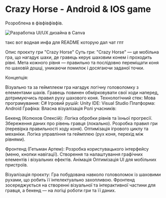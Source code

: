 # Crazy Horse - Android & IOS game
Розроблена в фівфівфівфів.

![Разработка UI/UX дизайна в Canva](https://github.com/Kolyhov/Horse_android/blob/main/IMAGE%202025-02-09%2013%3A49%3A20.jpg)



такс вот водная инфа для README которую дал чат гпт 


Опис проєкту гри "Crazy Horse"
Суть гри:
"Crazy Horse" — це мобільна гра, що нагадує шахи, де гравець керує шаховим конем і проходить рівні. Мета кожного рівня — правильно та послідовно переміщати коня по шаховій дошці, уникаючи помилок і досягаючи заданої точки.

Концепція:

Візуально та за геймплеєм гра нагадує логічну головоломку з елементами шахів.
Гравець повинен обмірковувати свої ходи наперед, дотримуючись правил руху шахового коня.
Технологічний стек:
Мова програмування: C#
Ігровий рушій: Unity
IDE: Visual Studio
Платформа: Android
Графіка: Власна візуалізація
Ролі учасників:

Бекенд (Колюхов Олексій):
Логіка обробки рівнів та їхньої прогресії.
Збереження даних про рівень гравця (локально).
Розробка правил гри (перевірка правильності ходу коня).
Оптимізація ігрового циклу та механіки.
Логіка управління та геймплею (рух коня, перехід між рівнями).

Фронтенд (Гетьман Артем):
Розробка користувацького інтерфейсу (меню, кнопки навігації).
Створення та налаштування графічних елементів і візуальних ефектів.
Анімація
Оптимізація UI для мобільних пристроїв.

Візуалізація проєкту:
Гра побудована навколо головоломок із шаховими рухами, що робить її інтелектуально захопливою. Фронтенд зосереджується на створенні візуальної та інтерактивної частини для гравця, а бекенд — на логіці роботи гри та її даних.
